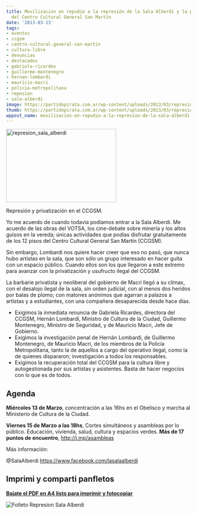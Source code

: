 ```yaml
---
title: Movilizacion en repudio a la represión de la Sala Alberdi y la privatización
  del Centro Cultural General San Martín
date: '2013-03-13'
tags:
- eventos
- ccgsm
- centro-cultural-general-san-martin
- cultura-libre
- denuncias
- destacados
- gabriela-ricardes
- guillermo-montenegro
- hernan-lombardi
- mauricio-macri
- policia-metropolitana
- repesion
- sala-alberdi
image: https://partidopirata.com.ar/wp-content/uploads/2013/03/represion_sala_alberdi.jpg
thumb: https://partidopirata.com.ar/wp-content/uploads/2013/03/represion_sala_alberdi-150x150.jpg
wppost_name: movilizacion-en-repudio-a-la-represion-de-la-sala-alberdi-y-la-privatizacion-del-centro-cultural-general-san-martin
---
```


<a href="https://partidopirata.com.ar/wp-content/uploads/2013/03/represion_sala_alberdi.jpg"><img src="https://partidopirata.com.ar/wp-content/uploads/2013/03/represion_sala_alberdi-300x200.jpg" alt="represion_sala_alberdi" width="300" height="200" class="alignright size-medium wp-image-8771" /></a>

Represión y privatización en el CCGSM.

Yo me acuerdo de cuando todavía podíamos entrar a la Sala Alberdi. Me acuerdo de las obras del 
VOTSA, los cine-debate sobre minería y los altos guisos en la vereda; únicas actividades que 
podías disfrutar gratuitamente de los 12 pisos del Centro Cultural General San Martín (CCGSM).

Sin embargo, Lombardi nos quiere hacer creer que eso no pasó, que nunca hubo artistas en la 
sala, que son sólo un grupo interesado en hacer guita con un espacio público. Cuando ellos son 
los que llegaron a este extremo para avanzar con la privatización y usufructo ilegal del CCGSM.

La barbarie privatista y neoliberal del gobierno de Macri llegó a su clímax, con el desalojo ilegal de la 
sala, sin orden judicial, con al menos dos heridos por balas de plomo; con matones anónimos que 
agarran a palazos a artistas y a estudiantes, con una compañera desaparecida desde hace días.

<ul>
<li>Exigimos la inmediata renuncia de Gabriela Ricardes, directora del CCGSM, Hernán Lombardi, Ministro 
de Cultura de la Ciudad, Guillermo Montenegro, Ministro de Seguridad, y de Mauricio Macri, Jefe de Gobierno.</li>

<li>Exigimos la investigación penal de Hernán Lombardi, de Guillermo Montenegro, de Mauricio Macri, de los 
miembros de la Policía Metropolitana, tanto la de aquellos a cargo del operativo ilegal, como la de quienes dispararon; 
investigación a todos los responsables.</li>

<li>Exigimos la recuperación total del CCGSM para la cultura libre y autogestionada por sus artistas y asistentes. 
Basta de hacer negocios con lo que es de todos.</li>
</ul>

<h2>Agenda</h2>

<strong>Miércoles 13 de Marzo</strong>, concentración a las 16hs en el Obelisco y marcha al Ministerio de Cultura de la Ciudad.

<strong>Viernes 15 de Marzo a las 18hs</strong>, Cortes simultáneos y asambleas por lo público. Educación, vivienda, salud, 
cultura y espacios verdes.<strong> Más de 17 puntos de encuentro</strong>, http://j.mp/asambleas

Más información: 

@SalaAlberdi 
https://www.facebook.com/lasalaalberdi

<h2>Imprimi y comparti panfletos</h2>

<strong><a href="http://adhoc.partidopirata.com.ar/attachments/download/47/PanfletoRepresionSalaAlberdi.pdf">Bajate el PDF en A4 listo para imprimir y fotocopiar</a></strong>

<img src="http://adhoc.partidopirata.com.ar/attachments/download/46/FolletoSalaRepresion.png" alt="Folleto Represion Sala Alberdi" />
